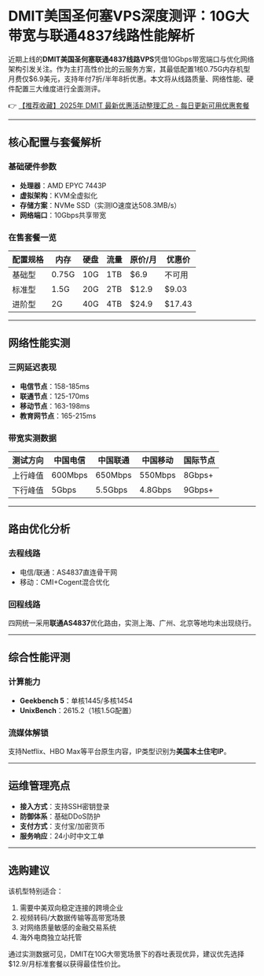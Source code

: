 # DMIT美国圣何塞VPS深度测评：10G大带宽与联通4837线路性能解析

近期上线的**DMIT美国圣何塞联通4837线路VPS**凭借10Gbps带宽端口与优化网络架构引发关注。作为主打高性价比的云服务方案，其最低配置1核0.75G内存机型月费仅$6.9美元，支持年付7折/半年8折优惠。本文将从线路质量、网络性能、硬件配置三大维度进行全面测评。

👉 [【推荐收藏】2025年 DMIT 最新优惠活动整理汇总 - 每日更新可用优惠套餐](https://bit.ly/dmit_coupon)

---

## 核心配置与套餐解析
### 基础硬件参数
- **处理器**：AMD EPYC 7443P
- **虚拟架构**：KVM全虚拟化
- **存储方案**：NVMe SSD（实测IO速度达508.3MB/s）
- **网络端口**：10Gbps共享带宽

### 在售套餐一览
| 配置规格       | 内存   | 硬盘  | 流量   | 原价/月 | 优惠价 |
|----------------|--------|-------|--------|---------|--------|
| 基础型         | 0.75G  | 10G   | 1TB    | $6.9    | 不可用 |
| 标准型         | 1.5G   | 20G   | 2TB    | $12.9   | $9.03  |
| 进阶型         | 2G     | 40G   | 4TB    | $24.9   | $17.43 |

---

## 网络性能实测
### 三网延迟表现
- **电信节点**：158-185ms
- **联通节点**：125-170ms  
- **移动节点**：163-198ms
- **教育网节点**：165-215ms

### 带宽实测数据
| 测试方向 | 中国电信 | 中国联通 | 中国移动 | 国际节点 |
|----------|----------|----------|----------|----------|
| 上行峰值 | 600Mbps  | 650Mbps  | 550Mbps  | 8Gbps+   |
| 下行峰值 | 5Gbps    | 5.5Gbps  | 4.8Gbps  | 9Gbps+   |

---

## 路由优化分析
### 去程线路
- 电信/联通：AS4837直连骨干网
- 移动：CMI+Cogent混合优化

### 回程线路
四网统一采用**联通AS4837**优化路由，实测上海、广州、北京等地均未出现绕行。

---

## 综合性能评测
### 计算能力
- **Geekbench 5**：单核1445/多核1454
- **UnixBench**：2615.2（1核1.5G配置）

### 流媒体解锁
支持Netflix、HBO Max等平台原生内容，IP类型识别为**美国本土住宅IP**。

---

## 运维管理亮点
- **接入方式**：支持SSH密钥登录
- **防御体系**：基础DDoS防护
- **支付方式**：支付宝/加密货币
- **服务响应**：24小时中文工单

---

## 选购建议
该机型特别适合：
1. 需要中美双向稳定连接的跨境企业
2. 视频转码/大数据传输等高带宽场景
3. 对网络质量敏感的金融交易系统
4. 海外电商独立站托管

通过实测数据可见，DMIT在10G大带宽场景下的吞吐表现优异，建议优先选择$12.9/月标准套餐以获得最佳性价比。